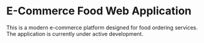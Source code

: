 # E-Commerce Food Web Application

This is a modern e-commerce platform designed for food ordering services. The application is currently under active development.